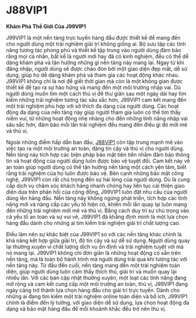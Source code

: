 # J88VIP1

**Khám Phá Thế Giới Của J99VIP1**

J99VIP1 là một nền tảng trực tuyến hàng đầu được thiết kế để mang đến cho người dùng một trải nghiệm giải trí không giống ai. Bộ sưu tập các tính năng tương tác phong phú và thiết kế tập trung vào người dùng đảm bảo rằng mọi cá nhân, bất kể là người mới hay đã có kinh nghiệm, đều có thể dễ dàng khám phá và tận hưởng những gì nền tảng này mang lại. Ngay từ khi đăng nhập, người dùng sẽ được chào đón bởi một giao diện đẹp mắt, dễ sử dụng, giúp họ dễ dàng khám phá và tham gia các hoạt động khác nhau. J99VIP1 không chỉ là nơi để giết thời gian mà còn là một không gian được thiết kế để tạo ra sự hào hứng và mang đến một môi trường nhập vai. Dù người dùng muốn tìm một cách thú vị để thư giãn sau một ngày dài hay tìm kiếm những trải nghiệm tương tác sâu sắc hơn, J99VIP1 cam kết mang đến một trải nghiệm phù hợp với sở thích đa dạng của người dùng. Các hoạt động đa dạng của nền tảng này giúp người tham gia luôn có thể tìm thấy niềm vui, từ những hoạt động nhẹ nhàng cho đến những tính năng nhập vai sâu sắc hơn, đảm bảo mỗi lần trải nghiệm đều mang đến điều gì đó mới mẻ và thú vị.

Ngoài những điểm hấp dẫn ban đầu, <a href="https://j88vip1.net">J88VIP1</a>  còn tập trung mạnh mẽ vào việc tạo ra một môi trường an toàn, đáng tin cậy và thú vị cho người dùng. Nền tảng này tích hợp các biện pháp bảo mật tiên tiến nhằm đảm bảo thông tin và hoạt động của người dùng luôn được bảo vệ tuyệt đối. Cam kết này về an toàn giúp người dùng có thể tận hưởng nền tảng một cách yên tâm, biết rằng trải nghiệm của họ luôn được bảo vệ. Bên cạnh những bảo mật công nghệ, J99VIP1 còn rất chú trọng đến sự hài lòng của người dùng. Dù là cung cấp dịch vụ chăm sóc khách hàng nhanh chóng hay liên tục cải thiện giao diện dựa trên phản hồi của cộng đồng, J99VIP1 luôn đặt nhu cầu của người dùng lên hàng đầu. Nền tảng này không ngừng phát triển, tích hợp các tính năng mới và nâng cấp các yếu tố hiện có, khiến mỗi lần quay lại luôn mang đến những trải nghiệm mới mẻ và thú vị. Bằng cách duy trì sự chú trọng vào cả yếu tố an toàn và sự vui vẻ, J99VIP1 đã khẳng định mình là một lựa chọn hàng đầu dành cho những ai tìm kiếm trải nghiệm giải trí chất lượng cao.

Điều làm nên sự khác biệt của J99VIP1 so với các nền tảng khác chính là khả năng kết hợp giữa giải trí, độ tin cậy và sự dễ sử dụng. Người dùng quay lại thường xuyên vì chất lượng dịch vụ ổn định và trải nghiệm tuyệt vời mà nó mang lại. J99VIP1 không chỉ đơn giản là những hoạt động có sẵn trên nền tảng, mà là toàn bộ hành trình mà người dùng trải qua khi tương tác với nền tảng này. Từ đầu đến cuối, nền tảng mang đến một trải nghiệm toàn diện, giúp người dùng luôn cảm thấy thích thú, giải trí và muốn quay lại nhiều lần. Với các bản cập nhật thường xuyên, một loạt các tính năng đang mở rộng và cam kết cung cấp một môi trường an toàn, thú vị, J99VIP1 đang ngày càng trở thành lựa chọn hàng đầu cho giải trí trực tuyến. Dành cho những ai đang tìm kiếm một trải nghiệm online toàn diện và bổ ích, J99VIP1 chính là điểm đến lý tưởng, với giao diện dễ sử dụng, lựa chọn hoạt động đa dạng và bảo mật hàng đầu để mỗi khoảnh khắc đều trở nên thú vị.

